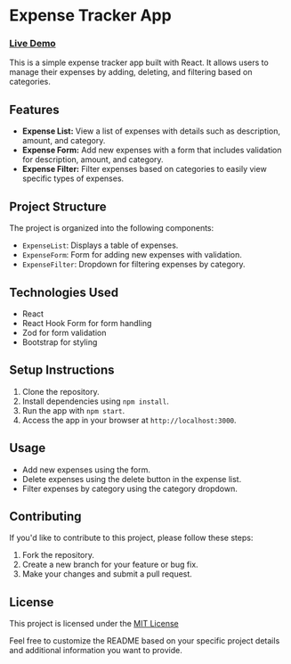 



# Expense Tracker App

### [Live Demo](https://expense-tracker-hussain-hamim.vercel.app/)

This is a simple expense tracker app built with React. It allows users to manage their expenses by adding, deleting, and filtering based on categories.

## Features

- **Expense List:** View a list of expenses with details such as description, amount, and category.
- **Expense Form:** Add new expenses with a form that includes validation for description, amount, and category.
- **Expense Filter:** Filter expenses based on categories to easily view specific types of expenses.

## Project Structure

The project is organized into the following components:

- `ExpenseList`: Displays a table of expenses.
- `ExpenseForm`: Form for adding new expenses with validation.
- `ExpenseFilter`: Dropdown for filtering expenses by category.

## Technologies Used

- React
- React Hook Form for form handling
- Zod for form validation
- Bootstrap for styling

## Setup Instructions

1. Clone the repository.
2. Install dependencies using `npm install`.
3. Run the app with `npm start`.
4. Access the app in your browser at `http://localhost:3000`.

## Usage

- Add new expenses using the form.
- Delete expenses using the delete button in the expense list.
- Filter expenses by category using the category dropdown.

## Contributing

If you'd like to contribute to this project, please follow these steps:

1. Fork the repository.
2. Create a new branch for your feature or bug fix.
3. Make your changes and submit a pull request.

## License

This project is licensed under the [MIT License](LICENSE)

Feel free to customize the README based on your specific project details and additional information you want to provide.
